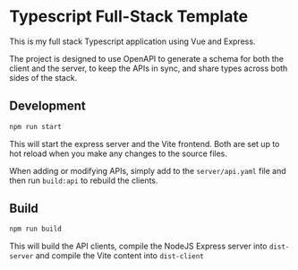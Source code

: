 # Typescript Full-Stack Template

This is my full stack Typescript application using Vue and Express.

The project is designed to use OpenAPI to generate a schema for both the client and the server, to keep the APIs in sync, and share types across both sides of the stack.


## Development

```bash
npm run start
```

This will start the express server and the Vite frontend. Both are set up to hot reload when you make any changes to the source files.

When adding or modifying APIs, simply add to the `server/api.yaml` file and then run `build:api` to rebuild the clients.

## Build

```bash
npm run build
```

This will build the API clients, compile the NodeJS Express server into `dist-server` and compile the Vite content into `dist-client`
